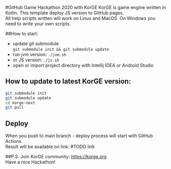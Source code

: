 #GitHub Game Hackathon 2020 with KorGE
KorGE is game engine written in Kotlin. 
This template deploy JS version to GitHub pages.  
All help scripts written will work on Linux and MacOS.
On Windows you need to write your own scripts.

##How to start:
 - update git submodule  
```git submodule init && git submodule update```
 - run jvm version: ```./jvm.sh```
 - or JS version: ```./js.sh``` 
 - open or import project directory with Intellij IDEA or Android Studio

## How to update to latest KorGE version:
```bash
git submodule init  
git submodule update  
cd korge-next  
git pull  
```

## Deploy
When you push to main branch - deploy process will start with GitHub Actions.  
Result will be available on link: #TODO link


##P.S.
Join KorGE community: https://korge.org  
Have a nice Hackathon!
